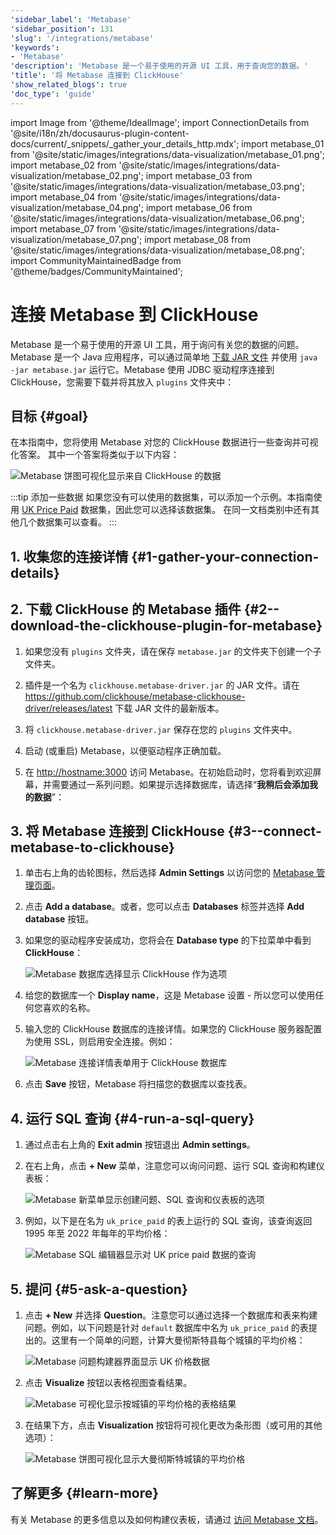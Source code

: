 ```yaml
---
'sidebar_label': 'Metabase'
'sidebar_position': 131
'slug': '/integrations/metabase'
'keywords':
- 'Metabase'
'description': 'Metabase 是一个易于使用的开源 UI 工具，用于查询您的数据。'
'title': '将 Metabase 连接到 ClickHouse'
'show_related_blogs': true
'doc_type': 'guide'
---
```


import Image from '@theme/IdealImage';
import ConnectionDetails from '@site/i18n/zh/docusaurus-plugin-content-docs/current/_snippets/_gather_your_details_http.mdx';
import metabase_01 from '@site/static/images/integrations/data-visualization/metabase_01.png';
import metabase_02 from '@site/static/images/integrations/data-visualization/metabase_02.png';
import metabase_03 from '@site/static/images/integrations/data-visualization/metabase_03.png';
import metabase_04 from '@site/static/images/integrations/data-visualization/metabase_04.png';
import metabase_06 from '@site/static/images/integrations/data-visualization/metabase_06.png';
import metabase_07 from '@site/static/images/integrations/data-visualization/metabase_07.png';
import metabase_08 from '@site/static/images/integrations/data-visualization/metabase_08.png';
import CommunityMaintainedBadge from '@theme/badges/CommunityMaintained';


# 连接 Metabase 到 ClickHouse

<CommunityMaintainedBadge/>

Metabase 是一个易于使用的开源 UI 工具，用于询问有关您的数据的问题。Metabase 是一个 Java 应用程序，可以通过简单地 <a href="https://www.metabase.com/start/oss/jar" target="_blank">下载 JAR 文件</a> 并使用 `java -jar metabase.jar` 运行它。Metabase 使用 JDBC 驱动程序连接到 ClickHouse，您需要下载并将其放入 `plugins` 文件夹中：

## 目标 {#goal}

在本指南中，您将使用 Metabase 对您的 ClickHouse 数据进行一些查询并可视化答案。 其中一个答案将类似于以下内容：

  <Image size="md" img={metabase_08} alt="Metabase 饼图可视化显示来自 ClickHouse 的数据" border />
<p/>

:::tip 添加一些数据
如果您没有可以使用的数据集，可以添加一个示例。本指南使用 [UK Price Paid](/getting-started/example-datasets/uk-price-paid.md) 数据集，因此您可以选择该数据集。 在同一文档类别中还有其他几个数据集可以查看。
:::

## 1. 收集您的连接详情 {#1-gather-your-connection-details}
<ConnectionDetails />

## 2. 下载 ClickHouse 的 Metabase 插件 {#2--download-the-clickhouse-plugin-for-metabase}

1. 如果您没有 `plugins` 文件夹，请在保存 `metabase.jar` 的文件夹下创建一个子文件夹。

2. 插件是一个名为 `clickhouse.metabase-driver.jar` 的 JAR 文件。请在 <a href="https://github.com/clickhouse/metabase-clickhouse-driver/release" target="_blank">https://github.com/clickhouse/metabase-clickhouse-driver/releases/latest</a> 下载 JAR 文件的最新版本。

3. 将 `clickhouse.metabase-driver.jar` 保存在您的 `plugins` 文件夹中。

4. 启动 (或重启) Metabase，以便驱动程序正确加载。

5. 在 <a href="http://localhost:3000/" target="_blank">http://hostname:3000</a> 访问 Metabase。在初始启动时，您将看到欢迎屏幕，并需要通过一系列问题。如果提示选择数据库，请选择“**我稍后会添加我的数据**”：

## 3. 将 Metabase 连接到 ClickHouse {#3--connect-metabase-to-clickhouse}

1. 单击右上角的齿轮图标，然后选择 **Admin Settings** 以访问您的 <a href="http://localhost:3000/admin/settings/setup" target="_blank">Metabase 管理页面</a>。

2. 点击 **Add a database**。或者，您可以点击 **Databases** 标签并选择 **Add database** 按钮。

3. 如果您的驱动程序安装成功，您将会在 **Database type** 的下拉菜单中看到 **ClickHouse**：

    <Image size="md" img={metabase_01} alt="Metabase 数据库选择显示 ClickHouse 作为选项" border />

4. 给您的数据库一个 **Display name**，这是 Metabase 设置 - 所以您可以使用任何您喜欢的名称。

5. 输入您的 ClickHouse 数据库的连接详情。如果您的 ClickHouse 服务器配置为使用 SSL，则启用安全连接。例如：

    <Image size="md" img={metabase_02} alt="Metabase 连接详情表单用于 ClickHouse 数据库" border />

6. 点击 **Save** 按钮，Metabase 将扫描您的数据库以查找表。

## 4. 运行 SQL 查询 {#4-run-a-sql-query}

1. 通过点击右上角的 **Exit admin** 按钮退出 **Admin settings**。

2. 在右上角，点击 **+ New** 菜单，注意您可以询问问题、运行 SQL 查询和构建仪表板：

    <Image size="sm" img={metabase_03} alt="Metabase 新菜单显示创建问题、SQL 查询和仪表板的选项" border />

3. 例如，以下是在名为 `uk_price_paid` 的表上运行的 SQL 查询，该查询返回 1995 年至 2022 年每年的平均价格：

    <Image size="md" img={metabase_04} alt="Metabase SQL 编辑器显示对 UK price paid 数据的查询" border />

## 5. 提问 {#5-ask-a-question}

1. 点击 **+ New** 并选择 **Question**。注意您可以通过选择一个数据库和表来构建问题。例如，以下问题是针对 `default` 数据库中名为 `uk_price_paid` 的表提出的。这里有一个简单的问题，计算大曼彻斯特县每个城镇的平均价格：

    <Image size="md" img={metabase_06} alt="Metabase 问题构建器界面显示 UK 价格数据" border />

2. 点击 **Visualize** 按钮以表格视图查看结果。

    <Image size="md" img={metabase_07} alt="Metabase 可视化显示按城镇的平均价格的表格结果" border />

3. 在结果下方，点击 **Visualization** 按钮将可视化更改为条形图（或可用的其他选项）：

    <Image size="md" img={metabase_08} alt="Metabase 饼图可视化显示大曼彻斯特城镇的平均价格" border />

## 了解更多 {#learn-more}

有关 Metabase 的更多信息以及如何构建仪表板，请通过 <a href="https://www.metabase.com/docs/latest/" target="_blank">访问 Metabase 文档</a>。
